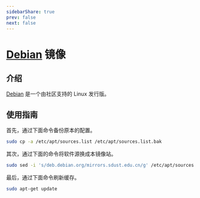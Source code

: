```yaml
---
sidebarShare: true
prev: false
next: false
---
```


# [Debian](/debian/) 镜像

## 介绍

[Debian](https://www.debian.org/) 是一个由社区支持的 Linux 发行版。

## 使用指南

首先，通过下面命令备份原本的配置。

``` sh
sudo cp -a /etc/apt/sources.list /etc/apt/sources.list.bak
```

其次，通过下面的命令将软件源换成本镜像站。

``` sh
sudo sed -i 's/deb.debian.org/mirrors.sdust.edu.cn/g' /etc/apt/sources.list
```

最后，通过下面命令刷新缓存。

``` sh
sudo apt-get update
```
